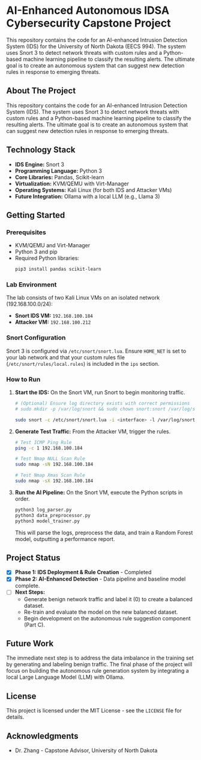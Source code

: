 # AI-Enhanced Autonomous IDSA Cybersecurity Capstone Project

This repository contains the code for an AI-enhanced Intrusion Detection System (IDS) for the University of North Dakota (EECS 994). The system uses Snort 3 to detect network threats with custom rules and a Python-based machine learning pipeline to classify the resulting alerts. The ultimate goal is to create an autonomous system that can suggest new detection rules in response to emerging threats.

## About The Project

This repository contains the code for an AI-enhanced Intrusion Detection System (IDS). The system uses Snort 3 to detect network threats with custom rules and a Python-based machine learning pipeline to classify the resulting alerts. The ultimate goal is to create an autonomous system that can suggest new detection rules in response to emerging threats.

## Technology Stack

*   **IDS Engine:** Snort 3
*   **Programming Language:** Python 3
*   **Core Libraries:** Pandas, Scikit-learn
*   **Virtualization:** KVM/QEMU with Virt-Manager
*   **Operating Systems:** Kali Linux (for both IDS and Attacker VMs)
*   **Future Integration:** Ollama with a local LLM (e.g., Llama 3)

## Getting Started

### Prerequisites

*   KVM/QEMU and Virt-Manager
*   Python 3 and pip
*   Required Python libraries:
    ```bash
    pip3 install pandas scikit-learn
    ```

### Lab Environment

The lab consists of two Kali Linux VMs on an isolated network (192.168.100.0/24):

*   **Snort IDS VM:** `192.168.100.184`
*   **Attacker VM:** `192.168.100.212`

### Snort Configuration

Snort 3 is configured via `/etc/snort/snort.lua`. Ensure `HOME_NET` is set to your lab network and that your custom rules file (`/etc/snort/rules/local.rules`) is included in the `ips` section.

### How to Run

1.  **Start the IDS:** On the Snort VM, run Snort to begin monitoring traffic.
    ```bash
    # (Optional) Ensure log directory exists with correct permissions
    # sudo mkdir -p /var/log/snort && sudo chown snort:snort /var/log/snort

    sudo snort -c /etc/snort/snort.lua -i <interface> -l /var/log/snort
    ```

2.  **Generate Test Traffic:** From the Attacker VM, trigger the rules.
    ```bash
    # Test ICMP Ping Rule
    ping -c 1 192.168.100.184

    # Test Nmap NULL Scan Rule
    sudo nmap -sN 192.168.100.184

    # Test Nmap Xmas Scan Rule
    sudo nmap -sX 192.168.100.184
    ```

3.  **Run the AI Pipeline:** On the Snort VM, execute the Python scripts in order.
    ```bash
    python3 log_parser.py
    python3 data_preprocessor.py
    python3 model_trainer.py
    ```
    This will parse the logs, preprocess the data, and train a Random Forest model, outputting a performance report.

## Project Status

- [x] **Phase 1: IDS Deployment & Rule Creation** - Completed
- [x] **Phase 2: AI-Enhanced Detection** - Data pipeline and baseline model complete.
- [ ] **Next Steps:**
    - Generate benign network traffic and label it (0) to create a balanced dataset.
    - Re-train and evaluate the model on the new balanced dataset.
    - Begin development on the autonomous rule suggestion component (Part C).

## Future Work

The immediate next step is to address the data imbalance in the training set by generating and labeling benign traffic. The final phase of the project will focus on building the autonomous rule generation system by integrating a local Large Language Model (LLM) with Ollama.

## License

This project is licensed under the MIT License - see the `LICENSE` file for details.

## Acknowledgments

*   Dr. Zhang - Capstone Advisor, University of North Dakota

